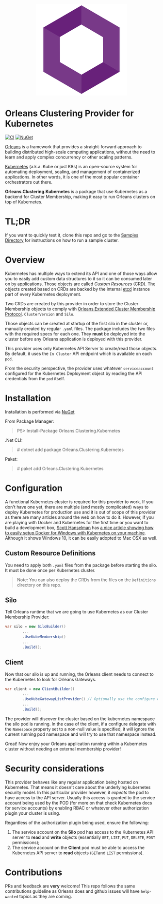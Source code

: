 <p align="center">
  <img src="https://github.com/dotnet/orleans/blob/gh-pages/assets/logo.png" alt="Orleans.Clustering.Kubernetes" width="300px"> 
  <h1>Orleans Clustering Provider for Kubernetes</h1>
</p>

[![CI](https://github.com/OrleansContrib/Orleans.Clustering.Kubernetes/workflows/CI/badge.svg)](https://github.com/OrleansContrib/Orleans.Clustering.Kubernetes/actions)
[![NuGet](https://img.shields.io/nuget/v/Orleans.Clustering.Kubernetes.svg?style=flat)](http://www.nuget.org/packages/Orleans.Clustering.Kubernetes)

[Orleans](https://github.com/dotnet/orleans) is a framework that provides a straight-forward approach to building distributed high-scale computing applications, without the need to learn and apply complex concurrency or other scaling patterns. 

[Kubernetes](https://kubernetes.io/) (a.k.a. Kube or just K8s) is an open-source system for automating deployment, scaling, and management of containerized applications. In other words, it is one of the most popular container orchestrators out there.

**Orleans.Clustering.Kubernetes** is a package that use Kubernetes as a backend for Cluster Membership, making it easy to run Orleans clusters on top of Kubernetes.

# TL;DR

If you want to quickly test it, clone this repo and go to the [Samples Directory](https://github.com/OrleansContrib/Orleans.Clustering.Kubernetes/tree/master/samples) for instructions on how to run a sample cluster.

# Overview

Kubernetes has multiple ways to extend its API and one of those ways allow you to easily add custom data structures to it so it can be consumed later on by applications. Those objects are called _Custom Resources_ (CRD). The objects created based on CRDs are backed by the internal [etcd](https://coreos.com/etcd/) instance part of every Kubernetes deployment.

Two CRDs are created by this provider in order to store the Cluster Membership objects to comply with [Orleans Extended Cluster Membership Protocol](http://dotnet.github.io/orleans/Documentation/Runtime-Implementation-Details/Cluster-Management.html). `ClusterVersion` and `Silo`. 

Those objects can be created at startup of the first silo in the cluster or, manually created by regular `.yaml` files. The package includes the two files with the required specs for each one. They **must** be deployed into the cluster before any Orleans application is deployed with this provider.

This provider uses only Kubernetes API Server to create/read those objects. By default, it uses the `In Cluster` API endpoint which is available on each `pod`.

From the security perspective, the provider uses whatever `serviceaccount` configured for the Kubernetes Deployment object by reading the API credentials from the `pod` itself. 

# Installation

Installation is performed via [NuGet](https://www.nuget.org/packages?q=Orleans.Clustering.Kubernetes)

From Package Manager:

> PS> Install-Package Orleans.Clustering.Kubernetes

.Net CLI:

> \# dotnet add package Orleans.Clustering.Kubernetes

Paket: 

> \# paket add Orleans.Clustering.Kubernetes

# Configuration

A functional Kubernetes cluster is required for this provider to work. If you don't have one yet, there are multiple (and mostly complicated) ways to deploy Kubernetes for production use and it is out of scope of this provider as there are many articles around the web on how to do it. However, if you are playing with Docker and Kubernetes for the first time or you want to build a development box, [Scott Hanselman](https://github.com/shanselman) has [a nice article showing how to easily setup Docker for Windows with Kubernetes on your machine](https://www.hanselman.com/blog/HowToSetUpKubernetesOnWindows10WithDockerForWindowsAndRunASPNETCore.aspx). Although it shows Windows 10, it can be easily adopted to Mac OSX as well.

## Custom Resource Definitions

You need to apply both `.yaml` files from the package before starting the silo. It must be done once per Kubernetes cluster.

> Note: You can also deploy the CRDs from the files on the `Definitions` directory on this repo.

## Silo
Tell Orleans runtime that we are going to use Kubernetes as our Cluster Membership Provider:

```cs
var silo = new SiloBuilder()
        ...
        .UseKubeMembership()
        ...
        .Build();
``` 

## Client

Now that our silo is up and running, the Orleans client needs to connect to the Kubernetes to look for Orleans Gateways.

```cs
var client = new ClientBuilder()
        ...
        .UseKubeGatewayListProvider() // Optionally use the configure delegate to specify the namespace where you cluster is running.
        ...
        .Build();
```

The provider will discover the cluster based on the kubernetes namespace the silo pod is running. In the case of the client, if a configure delegate with the `Namespace` property set to a non-null value is specified, it will ignore the current running pod namespace and will try to use that namespace instead.

Great! Now enjoy your Orleans application running within a Kubernetes cluster without needing an external membership provider! 

# Security considerations

This provider behaves like any regular application being hosted on Kubernetes. That means it doesn't care about the underlying kubernetes security model. In this particular provider however, it _expects_ the pod to have access to the API server. Usually this access is granted to the service account being used by the POD (for more on that check Kubernetes docs for service accounts) by enabling RBAC or whatever other authorization plugin your cluster is using.

Regardless of the authorization plugin being used, ensure the following:

1. The service account on the **Silo** pod has access to the Kubernetes API server to **read** and **write** objects (essentially `GET`, `LIST`, `PUT`, `DELETE`, `POST` permissions);
2. The service account on the **Client** pod must be able to access the Kubernetes API server to **read** objects (`GET`and `LIST` permissions).


# Contributions

PRs and feedback are **very** welcome! This repo follows the same contributions guideline as Orleans does and github issues will have `help-wanted` topics as they are coming. 
